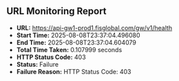 ## URL Monitoring Report

- **URL:** https://api-gw1-prod1.fisglobal.com/gw/v1/health
- **Start Time:** 2025-08-08T23:37:04.496080
- **End Time:** 2025-08-08T23:37:04.604079
- **Total Time Taken:** 0.107999 seconds
- **HTTP Status Code:** 403
- **Status:** Failure
- **Failure Reason:** HTTP Status Code: 403
